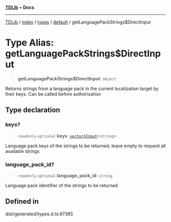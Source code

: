 [**TDLib**](../../../../../../README.md) • **Docs**

***

[TDLib](../../../../../../modules.md) / [index](../../../../../README.md) / [types](../../../README.md) / [default](../README.md) / getLanguagePackStrings$DirectInput

# Type Alias: getLanguagePackStrings$DirectInput

> **getLanguagePackStrings$DirectInput**: `object`

Returns strings from a language pack in the current localization target by their keys. Can be called before authorization

## Type declaration

### keys?

> `readonly` `optional` **keys**: [`vector$Input`](vector$Input.md)\<`string`\>

Language pack keys of the strings to be returned; leave empty to request all available strings

### language\_pack\_id?

> `readonly` `optional` **language\_pack\_id**: `string`

Language pack identifier of the strings to be returned

## Defined in

dist/generated/types.d.ts:97385
